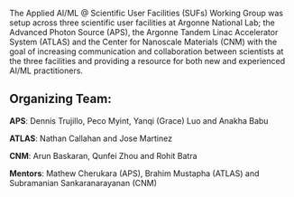 

The Applied AI/ML @ Scientific User Facilities (SUFs) Working Group was setup across three scientific user facilities at Argonne National Lab; the Advanced Photon Source (APS), the Argonne Tandem Linac Accelerator System (ATLAS) and the Center for Nanoscale Materials (CNM) with the goal of increasing communication and collaboration between scientists at the three facilities and providing a resource for both new and experienced AI/ML practitioners. 


## Organizing Team: 

**APS**: Dennis Trujillo, Peco Myint, Yanqi (Grace) Luo and Anakha Babu 

**ATLAS**: Nathan Callahan and Jose Martinez 

**CNM**: Arun Baskaran, Qunfei Zhou and Rohit Batra 

 
**Mentors**: Mathew Cherukara (APS), Brahim Mustapha (ATLAS) and Subramanian Sankaranarayanan (CNM) 
